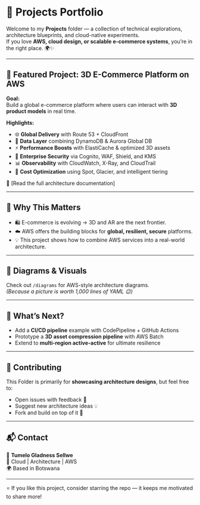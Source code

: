# 🚀 Projects Portfolio  

Welcome to my **Projects** folder — a collection of technical explorations, architecture blueprints, and cloud-native experiments.  
If you love **AWS, cloud design, or scalable e-commerce systems**, you’re in the right place. 🌍✨  

---

## 📂 Featured Project: 3D E-Commerce Platform on AWS  

**Goal:**  
Build a global e-commerce platform where users can interact with **3D product models** in real time.  

**Highlights:**  
- 🌐 **Global Delivery** with Route 53 + CloudFront  
- 💾 **Data Layer** combining DynamoDB & Aurora Global DB  
- ⚡ **Performance Boosts** with ElastiCache & optimized 3D assets  
- 🔐 **Enterprise Security** via Cognito, WAF, Shield, and KMS  
- 📊 **Observability** with CloudWatch, X-Ray, and CloudTrail  
- 💸 **Cost Optimization** using Spot, Glacier, and intelligent tiering  

📘 [Read the full architecture documentation]

---

## 🎯 Why This Matters  
- 🛍️ E-commerce is evolving → 3D and AR are the next frontier.  
- ☁️ AWS offers the building blocks for **global, resilient, secure** platforms.  
- 💡 This project shows how to combine AWS services into a real-world architecture.  

---

## 📸 Diagrams & Visuals  
Check out `/diagrams` for AWS-style architecture diagrams.  
*(Because a picture is worth 1,000 lines of YAML 😉)*  

---

## 🔮 What’s Next?  
- Add a **CI/CD pipeline** example with CodePipeline + GitHub Actions  
- Prototype a **3D asset compression pipeline** with AWS Batch  
- Extend to **multi-region active-active** for ultimate resilience  

---

## 🤝 Contributing  
This Folder is primarily for **showcasing architecture designs**, but feel free to:  
- Open issues with feedback 💬  
- Suggest new architecture ideas 💡  
- Fork and build on top of it 🚀  

---

## 📬 Contact  
👤 **Tumelo Gladness Sellwe**  
💼 Cloud | Architecture | AWS  
🌍 Based in Botswana  

---

⭐️ If you like this project, consider starring the repo — it keeps me motivated to share more!
